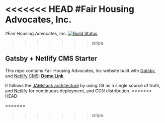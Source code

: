 <<<<<<< HEAD
#Fair Housing Advocates, Inc.
=======
#Fair Housing Advocates, Inc. [![Build Status](https://travis-ci.org/DarinLevesque/FHA.svg?branch=stripe)](https://travis-ci.org/DarinLevesque/FHA)
>>>>>>> stripe

## Gatsby + Netlify CMS Starter

This repo contains Fair Housing Advocates, Inc website built with [Gatsby](https://www.gatsbyjs.org/), and [Netlify CMS](https://www.netlifycms.org): **[Demo Link](https://gatsby-netlify-cms.netlify.com/)**.

It follows the [JAMstack architecture](https://jamstack.org) by using Git as a single source of truth, and [Netlify](https://www.netlify.com) for continuous deployment, and CDN distribution.
<<<<<<< HEAD

=======
>>>>>>> stripe
